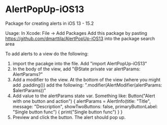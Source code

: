 # AlertPopUp-iOS13

Package for creating alerts in iOS 13 - 15.2

Usage:
In Xcode: File -> Add Packages
Add this package by pasting https://github.com/dmarttila/AlertPopUp-iOS13 into the package search area

To add alerts to a view do the following:
1. import the pacakge into the file. Add "import AlertPopUp-iOS13" 
2. In the body of the view, add "@State private var alertParams: AlertParams?"
3. Add a modifier to the view. At the bottom of the view (where you might add .padding()) add the following: ".modifier(AlertModifier(alertParams: $alertParams))"
4. Add value to the alertParams state var. Something like: 
Button("Alert with one button and action") {
    alertParams = AlertInfo(title: "Title", message: "Description", showTwoButtons: false, primaryButtonLabel: "Single button func") 
    { 
        print("Single button func") 
    }
}
5. Preview and click the button. The alert should pop up. 

